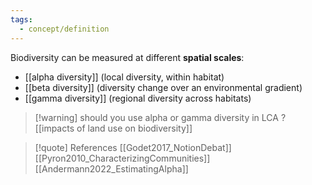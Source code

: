 ```yaml
---
tags:
  - concept/definition
---
```

Biodiversity can be measured at different **spatial scales**:
- [[alpha diversity]] (local diversity, within habitat)
- [[beta diversity]] (diversity change over an environmental gradient)
- [[gamma diversity]] (regional diversity across habitats)

>[!warning] should you use alpha or gamma diversity in LCA ?
>[[impacts of land use on biodiversity]]

>[!quote] References
[[Godet2017_NotionDebat]]
[[Pyron2010_CharacterizingCommunities]]
[[Andermann2022_EstimatingAlpha]]

